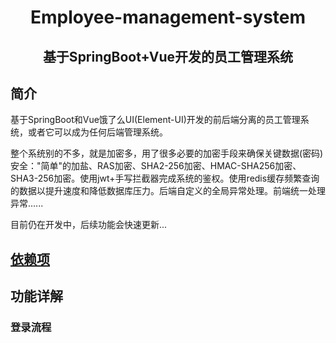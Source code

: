 <h1 align="center">Employee-management-system</h1>
<h2 align="center">基于SpringBoot+Vue开发的员工管理系统</h2>

## 简介

基于SpringBoot和Vue饿了么UI(Element-UI)开发的前后端分离的员工管理系统，或者它可以成为任何后端管理系统。

整个系统别的不多，就是加密多，用了很多必要的加密手段来确保关键数据(密码)安全："简单"的加盐、RAS加密、SHA2-256加密、HMAC-SHA256加密、SHA3-256加密。使用jwt+手写拦截器完成系统的鉴权。使用redis缓存频繁查询的数据以提升速度和降低数据库压力。后端自定义的全局异常处理。前端统一处理异常......

目前仍在开发中，后续功能会快速更新...

## [依赖项](https://github.com/WeiLaiR/Employee-management-system/network/dependencies)

## 功能详解

### 登录流程



